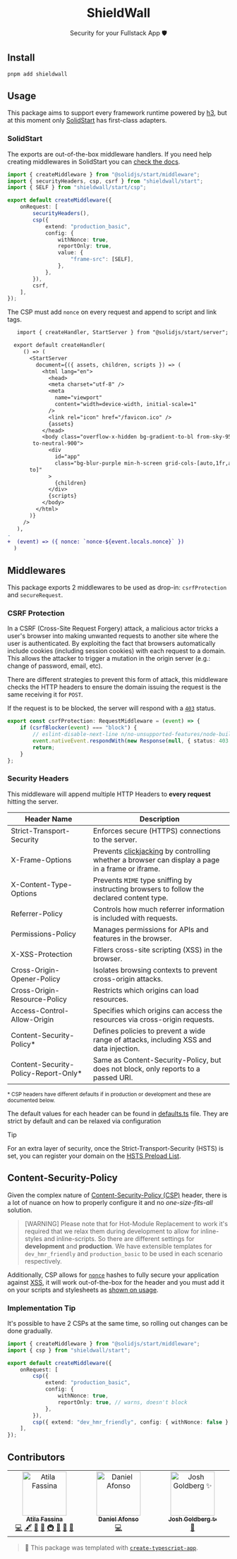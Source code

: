 <h1 align="center">ShieldWall</h1>

<p align="center">Security for your Fullstack App 🛡️</p>

## Install

```sh
pnpm add shieldwall
```

## Usage

This package aims to support every framework runtime powered by [h3](https://h3.unjs.io), but at this moment only [SolidStart](https://start.solidjs.com) has first-class adapters.

### SolidStart

The exports are out-of-the-box middleware handlers.
If you need help creating middlewares in SolidStart you can [check the docs](https://docs.solidjs.com/solid-start/advanced/middleware).

```ts
import { createMiddleware } from "@solidjs/start/middleware";
import { securityHeaders, csp, csrf } from "shieldwall/start";
import { SELF } from "shieldwall/start/csp";

export default createMiddleware({
	onRequest: [
		securityHeaders(),
		csp({
			extend: "production_basic",
			config: {
				withNonce: true,
				reportOnly: true,
				value: {
					"frame-src": [SELF],
				},
			},
		}),
		csrf,
	],
});
```

The CSP must add `nonce` on every request and append to script and link tags.

```diff
   import { createHandler, StartServer } from "@solidjs/start/server";

  export default createHandler(
     () => (
       <StartServer
         document={({ assets, children, scripts }) => (
           <html lang="en">
             <head>
             <meta charset="utf-8" />
             <meta
               name="viewport"
               content="width=device-width, initial-scale=1"
             />
             <link rel="icon" href="/favicon.ico" />
             {assets}
           </head>
           <body class="overflow-x-hidden bg-gradient-to-bl from-sky-950
        to-neutral-900">
             <div
               id="app"
               class="bg-blur-purple min-h-screen grid-cols-[auto,1fr,au
       to]"
             >
               {children}
             </div>
             {scripts}
           </body>
         </html>
       )}
     />
   ),
-
+  (event) => ({ nonce: `nonce-${event.locals.nonce}` })
  )
```

## Middlewares

This package exports 2 middlewares to be used as drop-in: `csrfProtection` and `secureRequest`.

### CSRF Protection

In a CSRF (Cross-Site Request Forgery) attack, a malicious actor tricks a user's browser into making unwanted requests to another site where the user is authenticated.
By exploiting the fact that browsers automatically include cookies (including session cookies) with each request to a domain.
This allows the attacker to trigger a mutation in the origin server (e.g.: change of password, email, etc).

There are different strategies to prevent this form of attack, this middleware checks the HTTP headers to ensure the domain issuing the request is the same receiving it for `POST`.

If the request is to be blocked, the server will respond with a [`403`](https://http.cat/403) status.

```ts
export const csrfProtection: RequestMiddleware = (event) => {
	if (csrfBlocker(event) === "block") {
		// eslint-disable-next-line n/no-unsupported-features/node-builtins
		event.nativeEvent.respondWith(new Response(null, { status: 403 }));
		return;
	}
};
```

### Security Headers

This middleware will append multiple HTTP Headers to **every request** hitting the server.

| Header Name                           | Description                                                                                                                                             |
| ------------------------------------- | ------------------------------------------------------------------------------------------------------------------------------------------------------- |
| Strict-Transport-Security             | Enforces secure (HTTPS) connections to the server.                                                                                                      |
| X-Frame-Options                       | Prevents [clickjacking](https://owasp.org/www-community/attacks/Clickjacking) by controlling whether a browser can display a page in a frame or iframe. |
| X-Content-Type-Options                | Prevents `MIME` type sniffing by instructing browsers to follow the declared content type.                                                              |
| Referrer-Policy                       | Controls how much referrer information is included with requests.                                                                                       |
| Permissions-Policy                    | Manages permissions for APIs and features in the browser.                                                                                               |
| X-XSS-Protection                      | Fitlers cross-site scripting (XSS) in the browser.                                                                                                      |
| Cross-Origin-Opener-Policy            | Isolates browsing contexts to prevent cross-origin attacks.                                                                                             |
| Cross-Origin-Resource-Policy          | Restricts which origins can load resources.                                                                                                             |
| Access-Control-Allow-Origin           | Specifies which origins can access the resources via cross-origin requests.                                                                             |
| Content-Security-Policy\*             | Defines policies to prevent a wide range of attacks, including XSS and data injection.                                                                  |
| Content-Security-Policy-Report-Only\* | Same as Content-Security-Policy, but does not block, only reports to a passed URI.                                                                      |

<small>
* CSP headers have different defaults if in production or development and these are documented below.
</small>

The default values for each header can be found in [defaults.ts](https://github.com/atilafassina/shieldwall/blob/main/src/lib/defaults.ts#L39-L47) file.
They are strict by default and can be relaxed via configuration

> [!TIP]
> For an extra layer of security, once the Strict-Transport-Security (HSTS) is set, you can register your domain on the [HSTS Preload List](https://hstspreload.org/).

## Content-Security-Policy

Given the complex nature of [Content-Security-Policy (CSP)](https://cheatsheetseries.owasp.org/cheatsheets/Content_Security_Policy_Cheat_Sheet.html) header, there is a lot of nuance on how to properly configure it and no _one-size-fits-all_ solution.

> [WARNING]
> Please note that for Hot-Module Replacement to work it's required that we relax them during development to allow for inline-styles and inline-scripts.
> So there are different settings for **development** and **production**. We have extensible templates for `dev_hmr_friendly` and `production_basic` to be used in each scenario respectively.

Additionally, CSP allows for [`nonce`](https://developer.mozilla.org/en-US/docs/Web/HTML/Global_attributes/nonce) hashes to fully secure your application against [XSS](https://owasp.org/www-community/attacks/xss/), it will work out-of-the-box for the header and you must add it on your scripts and stylesheets as [shown on usage](#usage).

### Implementation Tip

It's possible to have 2 CSPs at the same time, so rolling out changes can be done gradually.

```ts
import { createMiddleware } from "@solidjs/start/middleware";
import { csp } from "shieldwall/start";

export default createMiddleware({
	onRequest: [
		csp({
			extend: "production_basic",
			config: {
				withNonce: true,
				reportOnly: true, // warns, doesn't block
			},
		}),
		csp({ extend: "dev_hmr_friendly", config: { withNonce: false } }), // blocks
	],
});
```

## Contributors

<!-- spellchecker: disable -->
<!-- ALL-CONTRIBUTORS-LIST:START - Do not remove or modify this section -->
<!-- prettier-ignore-start -->
<!-- markdownlint-disable -->
<table>
  <tbody>
    <tr>
      <td align="center" valign="top" width="14.28%"><a href="https://atila.io/"><img src="https://avatars.githubusercontent.com/u/2382552?v=4?s=100" width="100px;" alt="Atila Fassina"/><br /><sub><b>Atila Fassina</b></sub></a><br /><a href="https://github.com/atilafassina/shieldwall/commits?author=atilafassina" title="Code">💻</a> <a href="#content-atilafassina" title="Content">🖋</a> <a href="https://github.com/atilafassina/shieldwall/commits?author=atilafassina" title="Documentation">📖</a> <a href="#ideas-atilafassina" title="Ideas, Planning, & Feedback">🤔</a> <a href="#infra-atilafassina" title="Infrastructure (Hosting, Build-Tools, etc)">🚇</a> <a href="#maintenance-atilafassina" title="Maintenance">🚧</a> <a href="#projectManagement-atilafassina" title="Project Management">📆</a> <a href="#tool-atilafassina" title="Tools">🔧</a></td>
      <td align="center" valign="top" width="14.28%"><a href="https://danieljcafonso.com"><img src="https://avatars.githubusercontent.com/u/35337607?v=4?s=100" width="100px;" alt="Daniel Afonso"/><br /><sub><b>Daniel Afonso</b></sub></a><br /><a href="https://github.com/atilafassina/shieldwall/commits?author=danieljcafonso" title="Code">💻</a></td>
      <td align="center" valign="top" width="14.28%"><a href="http://www.joshuakgoldberg.com/"><img src="https://avatars.githubusercontent.com/u/3335181?v=4?s=100" width="100px;" alt="Josh Goldberg ✨"/><br /><sub><b>Josh Goldberg ✨</b></sub></a><br /><a href="#tool-JoshuaKGoldberg" title="Tools">🔧</a></td>
    </tr>
  </tbody>
</table>

<!-- markdownlint-restore -->
<!-- prettier-ignore-end -->

<!-- ALL-CONTRIBUTORS-LIST:END -->
<!-- spellchecker: enable -->

<!-- You can remove this notice if you don't want it 🙂 no worries! -->

> 💙 This package was templated with [`create-typescript-app`](https://github.com/JoshuaKGoldberg/create-typescript-app).

